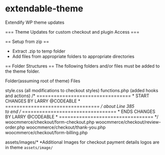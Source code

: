 # extendable-theme
Extendify WP theme updates

=== Theme Updates for custom checkout and plugin Access ===

== Setup from zip ==
- Extract .zip to temp folder
- Add files from appropriate folders to appropriate directories

== Folder Structures ==
The following folders and/or files must be added to the theme folder.

Folder(assuming root of theme)  Files

style.css (all modifications to checkout styles)
functions.php (added hooks and actions)
    /* =================================
    * START CHANGES BY LARRY @CODEABLE 
    * ================================= */
    about Line 385  
    to end
    /* =================================
    * ENDS  CHANGES BY LARRY @CODEABLE 
    * ================================= */
woocmmerce/checkout/form-checkout.php
woocmmerce/checkout/review-order.php
woocmmerce/checkout/thank-you.php  
woocmmerce/checkout/form-billing.php


assets/images/*
*Additional Images for checkout payment details logos are in theme `assets/image/`
